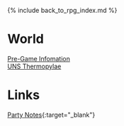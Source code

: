---
---

{% include back_to_rpg_index.md %}

# World

[Pre-Game Infomation](World/PreGameInformation.html)  
[UNS Thermopylae](World/UNSThermopylae.html)  

# Links

[Party Notes](https://docs.google.com/document/d/1SnFAKmAGM5Du9JjOXIg-L8Y6fNwVwuQ6-UieZH-caSE/edit){:target="_blank"}  

